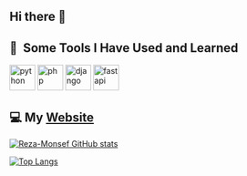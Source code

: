 ## Hi there 👋

<!-- 
**Reza-Monsef/Reza-Monsef** is a ✨ _special_ ✨ repository because its `README.md` (this file) appears on your GitHub profile.

Here are some ideas to get you started:

- 🔭 I’m currently working on ...
- 🌱 I’m currently learning ...
- 👯 I’m looking to collaborate on ...
- 🤔 I’m looking for help with ...
- 💬 Ask me about ...
- 📫 How to reach me: ...
- 😄 Pronouns: ...
- ⚡ Fun fact: ... -->

<h2> 🚀 &nbsp;Some Tools I Have Used and Learned</h2>
<p align="left">
<img src="https://cdn.jsdelivr.net/gh/devicons/devicon/icons/python/python-original.svg" alt="python" width="45" height="45"/>
<img src="https://cdn.jsdelivr.net/gh/devicons/devicon/icons/git/git-original.svg" alt="php" width="45" height="45"/>
<img src="https://cdn.jsdelivr.net/gh/devicons/devicon/icons/docker/docker-original.svg" alt="django" width="45" height="45"/>
  <img src="https://cdn.jsdelivr.net/gh/devicons/devicon@latest/icons/postgresql/postgresql-plain.svg" alt="fastapi" width="45" height="45"/>
</p>

<h2>💻 My <a href="https://rezamonsef.info">Website</a></h2>

[![Reza-Monsef GitHub stats](https://github-readme-stats.vercel.app/api?username=Reza-Monsef&theme=dark&show_icons=true)](https://github.com/anuraghazra/github-readme-stats)

[![Top Langs](https://github-readme-stats.vercel.app/api/top-langs/?username=Reza-Monsef)](https://github.com/anuraghazra/github-readme-stats)
